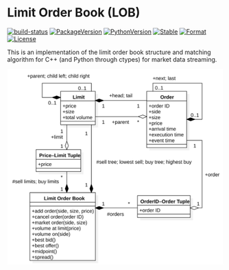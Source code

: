 # Limit Order Book (LOB)

[![build-status][]][build-server]
[![PackageVersion][pypi-version]][pypi-home]
[![PythonVersion][python-version]][python-home]
[![Stable][pypi-status]][pypi-home]
[![Format][pypi-format]][pypi-home]
[![License][pypi-license]](LICENSE)

[build-status]: https://travis-ci.com/Kautenja/lob.svg
[build-server]: https://travis-ci.com/Kautenja/lob
[pypi-version]: https://badge.fury.io/py/lob.svg
[pypi-license]: https://img.shields.io/pypi/l/lob.svg
[pypi-status]: https://img.shields.io/pypi/status/lob.svg
[pypi-format]: https://img.shields.io/pypi/format/lob.svg
[pypi-home]: https://badge.fury.io/py/lob
[python-version]: https://img.shields.io/pypi/pyversions/lob.svg
[python-home]: https://python.org

This is an implementation of the limit order book structure and matching
algorithm for C++ (and Python through ctypes) for market data streaming.

![Limit order book](img/limit-order-book.svg)
